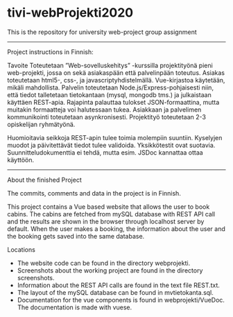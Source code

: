 # tivi-webProjekti2020
This is the repository for university web-project group assignment

*************************************

Project instructions in Finnish:

Tavoite
Toteutetaan ”Web-sovelluskehitys” -kurssilla projektityönä pieni web-projekti, jossa on
sekä asiakaspään että palvelinpään toteutus. Asiakas toteutetaan html5-, css-, ja javascriptyhdistelmällä. Vue-kirjastoa käytetään, mikäli mahdollista.
Palvelin toteutetaan Node.js/Express-pohjaisesti niin, että tiedot talletetaan tietokantaan
(mysql, mongodb tms.) ja julkaistaan käyttäen REST-apia. Rajapinta palauttaa tulokset
JSON-formaattina, mutta muitakin formaatteja voi halutessaan tukea. Asiakkaan ja
palvelimen kommunikointi toteutetaan asynkronisesti.
Projektityö toteutetaan 2-3 opiskelijan ryhmätyönä.

Huomioitavia seikkoja
REST-apin tulee toimia molempiin suuntiin. Kyselyjen muodot ja päivitettävät tiedot tulee
validoida. Yksikkötestit ovat suotavia. Suunnitteludokumenttia ei tehdä, mutta esim. JSDoc
kannattaa ottaa käyttöön.

**************************************
About the finished Project

The commits, comments and data in the project is in Finnish.

This project contains a Vue based website that allows the user to book cabins.
The cabins are fetched from mySQL database with REST API call and the results are shown in the browser
through localhost server by default. When the user makes a booking, the information
about the user and the booking gets saved into the same database.

Locations

- The website code can be found in the directory webprojekti.
- Screenshots about the working project are found in the directory screenshots.
- Information about the REST API calls are found in the text file REST.txt.
- The layout of the mySQL database can be found in mvtietokanta.sql.
- Documentation for the vue components is found in webprojekti/VueDoc. The documentation is made with vuese.

